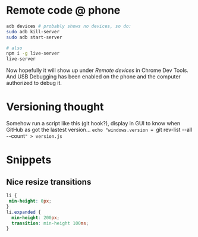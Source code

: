 # Remote code @ phone

```sh
adb devices # probably shows no devices, so do:
sudo adb kill-server 
sudo adb start-server

# also
npm i -g live-server
live-server
```

Now hopefully it will show up under *Remote devices* in Chrome Dev Tools.
And USB Debugging has been enabled on the phone and the computer authorized to debug it.

# Versioning thought
Somehow run a script like this (git hook?), display in GUI to know when GitHub as got the lastest version...
`echo "windows.version = `git rev-list --all --count`" > version.js`

# Snippets

## Nice resize transitions

```css
li {
 min-height: 0px;
}
li.expanded {
  min-height: 200px;
  transition: min-height 100ms;
}
```
